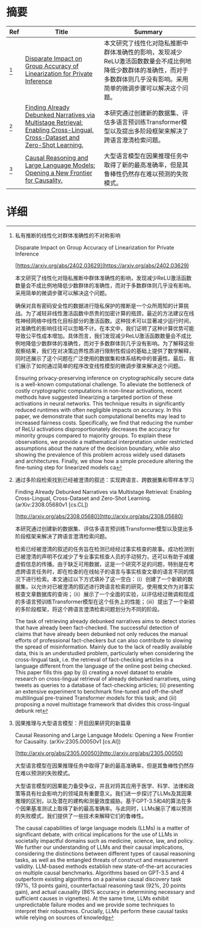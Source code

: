 # 摘要

| Ref | Title | Summary |
| --- | --- | --- |
| [^1] | [Disparate Impact on Group Accuracy of Linearization for Private Inference](https://arxiv.org/abs/2402.03629) | 本文研究了线性化对隐私推断中群体准确性的影响，发现减少ReLU激活函数数量会不成比例地降低少数群体的准确性，而对于多数群体则几乎没有影响。采用简单的微调步骤可以解决这个问题。 |
| [^2] | [Finding Already Debunked Narratives via Multistage Retrieval: Enabling Cross-Lingual, Cross-Dataset and Zero-Shot Learning.](http://arxiv.org/abs/2308.05680) | 本研究通过创建新的数据集、评估多语言预训练Transformer模型以及提出多阶段框架来解决了跨语言澄清检索问题。 |
| [^3] | [Causal Reasoning and Large Language Models: Opening a New Frontier for Causality.](http://arxiv.org/abs/2305.00050) | 大型语言模型在因果推理任务中取得了新的最高准确率，但是其鲁棒性仍然存在难以预测的失败模式。 |

# 详细

[^1]: 私有推断的线性化对群体准确性的不对称影响

    Disparate Impact on Group Accuracy of Linearization for Private Inference

    [https://arxiv.org/abs/2402.03629](https://arxiv.org/abs/2402.03629)

    本文研究了线性化对隐私推断中群体准确性的影响，发现减少ReLU激活函数数量会不成比例地降低少数群体的准确性，而对于多数群体则几乎没有影响。采用简单的微调步骤可以解决这个问题。

    

    确保对具有密码安全性的数据进行隐私保护的推断是一个众所周知的计算挑战。为了减轻非线性激活函数中昂贵的加密计算的瓶颈，最近的方法建议在线性神经网络中线性化目标部分的激活函数。这种技术可以显著减少运行时间，对准确性的影响往往可以忽略不计。在本文中，我们证明了这种计算优势可能导致公平性成本增加。具体而言，我们发现减少ReLU激活函数数量会不成比例地降低少数群体的准确性，而对于多数群体则几乎没有影响。为了解释这些观察结果，我们在对决策边界性质进行限制性假设的基础上提供了数学解释，同时还展示了这个问题在广泛使用的数据集和体系结构中的普遍性。最后，我们展示了如何通过简单的程序改变线性模型的微调步骤来解决这个问题。

    Ensuring privacy-preserving inference on cryptographically secure data is a well-known computational challenge. To alleviate the bottleneck of costly cryptographic computations in non-linear activations, recent methods have suggested linearizing a targeted portion of these activations in neural networks. This technique results in significantly reduced runtimes with often negligible impacts on accuracy. In this paper, we demonstrate that such computational benefits may lead to increased fairness costs. Specifically, we find that reducing the number of ReLU activations disproportionately decreases the accuracy for minority groups compared to majority groups. To explain these observations, we provide a mathematical interpretation under restricted assumptions about the nature of the decision boundary, while also showing the prevalence of this problem across widely used datasets and architectures. Finally, we show how a simple procedure altering the fine-tuning step for linearized models ca
    
[^2]: 通过多阶段检索找到已经被澄清的叙述：实现跨语言、跨数据集和零样本学习

    Finding Already Debunked Narratives via Multistage Retrieval: Enabling Cross-Lingual, Cross-Dataset and Zero-Shot Learning. (arXiv:2308.05680v1 [cs.CL])

    [http://arxiv.org/abs/2308.05680](http://arxiv.org/abs/2308.05680)

    本研究通过创建新的数据集、评估多语言预训练Transformer模型以及提出多阶段框架来解决了跨语言澄清检索问题。

    

    检索已经被澄清的叙述的任务旨在检测已经经过事实核查的故事。成功检测到已被澄清的声明不仅减少了专业事实核查人员的手动努力，还可以有助于减缓虚假信息的传播。由于缺乏可用数据，这是一个研究不足的问题，特别是在考虑跨语言任务时，即在检查的在线帖子的语言与事实核查文章的语言不同的情况下进行检索。本文通过以下方式填补了这一空白：（i）创建了一个新颖的数据集，以允许对已被澄清的叙述进行跨语言检索的研究，使用推文作为对事实核查文章数据库的查询；（ii）展示了一个全面的实验，以评估经过微调和现成的多语言预训练Transformer模型在这个任务上的性能；（iii）提出了一个新颖的多阶段框架，将这个跨语言澄清检索问题划分为不同的阶段。

    The task of retrieving already debunked narratives aims to detect stories that have already been fact-checked. The successful detection of claims that have already been debunked not only reduces the manual efforts of professional fact-checkers but can also contribute to slowing the spread of misinformation. Mainly due to the lack of readily available data, this is an understudied problem, particularly when considering the cross-lingual task, i.e. the retrieval of fact-checking articles in a language different from the language of the online post being checked. This paper fills this gap by (i) creating a novel dataset to enable research on cross-lingual retrieval of already debunked narratives, using tweets as queries to a database of fact-checking articles; (ii) presenting an extensive experiment to benchmark fine-tuned and off-the-shelf multilingual pre-trained Transformer models for this task; and (iii) proposing a novel multistage framework that divides this cross-lingual debunk ret
    
[^3]: 因果推理与大型语言模型：开启因果研究的新篇章

    Causal Reasoning and Large Language Models: Opening a New Frontier for Causality. (arXiv:2305.00050v1 [cs.AI])

    [http://arxiv.org/abs/2305.00050](http://arxiv.org/abs/2305.00050)

    大型语言模型在因果推理任务中取得了新的最高准确率，但是其鲁棒性仍然存在难以预测的失败模式。

    

    大型语言模型的因果能力备受争议，并且对将其应用于医学、科学、法律和政策等具有社会影响力的领域具有重要意义。我们进一步探讨了LLMs及其因果推理的区别，以及潜在的建构和测量效度威胁。基于GPT-3.5和4的算法在多个因果基准测试上取得了新的最高准确率。与此同时，LLMs展示了难以预测的失败模式，我们提供了一些技术来解释它们的鲁棒性。

    The causal capabilities of large language models (LLMs) is a matter of significant debate, with critical implications for the use of LLMs in societally impactful domains such as medicine, science, law, and policy. We further our understanding of LLMs and their causal implications, considering the distinctions between different types of causal reasoning tasks, as well as the entangled threats of construct and measurement validity. LLM-based methods establish new state-of-the-art accuracies on multiple causal benchmarks. Algorithms based on GPT-3.5 and 4 outperform existing algorithms on a pairwise causal discovery task (97%, 13 points gain), counterfactual reasoning task (92%, 20 points gain), and actual causality (86% accuracy in determining necessary and sufficient causes in vignettes). At the same time, LLMs exhibit unpredictable failure modes and we provide some techniques to interpret their robustness.  Crucially, LLMs perform these causal tasks while relying on sources of knowledg
    

